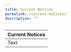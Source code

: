```yaml
---
title: Current Notices
permalink: /current-notices/
description: ""
---
```



| Current Notices| 
| -------- | 
| Text     | 

